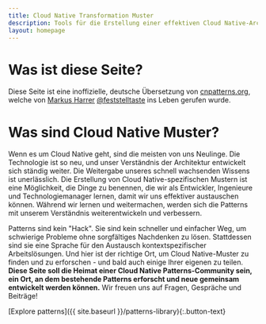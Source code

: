 ```yaml
---
title: Cloud Native Transformation Muster
description: Tools für die Erstellung einer effektiven Cloud Native-Architektur - und für die Umgestaltung unserer Arbeitsweise
layout: homepage
---
```


# Was ist diese Seite?

Diese Seite ist eine inoffizielle, deutsche Übersetzung von [cnpatterns.org](https://cnpatterns.org), welche von [Markus Harrer](https://www.innoq.com/de/staff/markus-harrer/) [@feststelltaste](https://twitter.com/feststelltaste) ins Leben gerufen wurde.

# Was sind Cloud Native Muster?

Wenn es um Cloud Native geht, sind die meisten von uns Neulinge. Die Technologie ist so neu, und unser Verständnis der Architektur entwickelt sich ständig weiter. Die Weitergabe unseres schnell wachsenden Wissens ist unerlässlich. Die Erstellung von Cloud Native-spezifischen Mustern ist eine Möglichkeit, die Dinge zu benennen, die wir als Entwickler, Ingenieure und Technologiemanager lernen, damit wir uns effektiver austauschen können. Während wir lernen und weitermachen, werden sich die Patterns mit unserem Verständnis weiterentwickeln und verbessern.

Patterns sind kein "Hack". Sie sind kein schneller und einfacher Weg, um schwierige Probleme ohne sorgfältiges Nachdenken zu lösen. Stattdessen sind sie eine Sprache für den Austausch kontextspezifischer Arbeitslösungen. Und hier ist der richtige Ort, um Cloud Native-Muster zu finden und zu erforschen - und bald auch einige Ihrer eigenen zu teilen. **Diese Seite soll die Heimat einer Cloud Native Patterns-Community sein, ein Ort, an dem bestehende Patterns erforscht und neue gemeinsam entwickelt werden können.** Wir freuen uns auf Fragen, Gespräche und Beiträge!

[Explore patterns]({{ site.baseurl }}/patterns-library){:.button-text}
